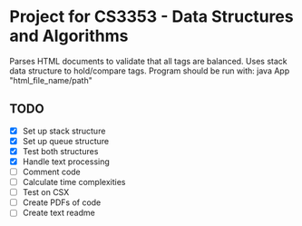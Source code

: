 # Project for CS3353 - Data Structures and Algorithms
Parses HTML documents to validate that all tags are balanced. Uses stack data structure to hold/compare tags.
Program should be run with: java App "html_file_name/path"

## TODO
- [x] Set up stack structure
- [x] Set up queue structure
- [x] Test both structures
- [x] Handle text processing
- [ ] Comment code
- [ ] Calculate time complexities
- [ ] Test on CSX
- [ ] Create PDFs of code
- [ ] Create text readme
